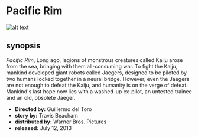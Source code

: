 
# Pacific Rim
![alt text](pacific-rim-poster-banner.jpg)

## synopsis

*Pacific Rim*, Long ago, legions of monstrous creatures called Kaiju arose from the sea, bringing with them all-consuming war. To fight the Kaiju, mankind developed giant robots called Jaegers, designed to be piloted by two humans locked together in a neural bridge. However, even the Jaegers are not enough to defeat the Kaiju, and humanity is on the verge of defeat. Mankind's last hope now lies with a washed-up ex-pilot, an untested trainee and an old, obsolete Jaeger.


- **Directed by:**  Guillermo del Toro
- **story by:**  Travis Beacham
- **distributed by:**  Warner Bros. Pictures
- **released:**  July 12, 2013
